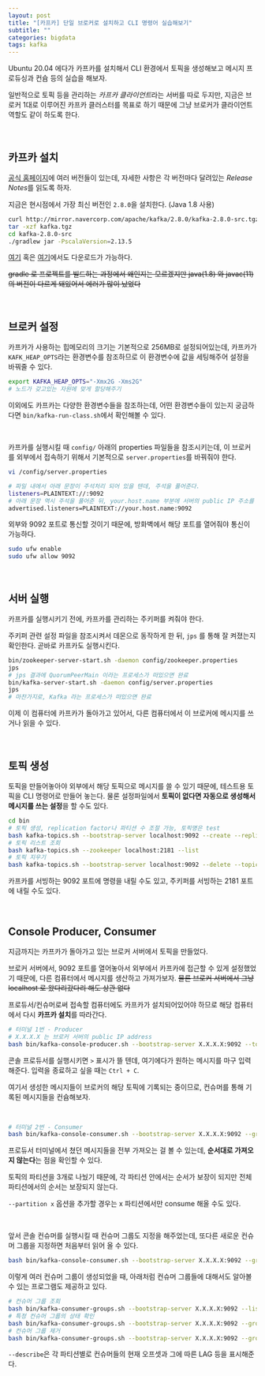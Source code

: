 ```yaml
---
layout: post
title: "[카프카] 단일 브로커로 설치하고 CLI 명령어 실습해보기"
subtitle: ""
categories: bigdata
tags: kafka
---
```


Ubuntu 20.04 에다가 카프카를 설치해서 CLI 환경에서 토픽을 생성해보고 메시지 프로듀싱과 컨슘 등의 실습을 해보자.

일반적으로 토픽 등을 관리하는 *카프카 클라이언트*라는 서버를 따로 두지만, 지금은 브로커 1대로 이루어진 카프카 클러스터를 목표로 하기 때문에 그냥 브로커가 클라이언트 역할도 같이 하도록 한다.

<br>

## 카프카 설치

[공식 홈페이지](https://kafka.apache.org/downloads)에 여러 버전들이 있는데, 자세한 사항은 각 버전마다 달려있는 *Release Notes*를 읽도록 하자.

지금은 현시점에서 가장 최신 버전인 ```2.8.0```을 설치한다. (Java 1.8 사용)

```bash
curl http://mirror.navercorp.com/apache/kafka/2.8.0/kafka-2.8.0-src.tgz --output kafka.tgz
tar -xzf kafka.tgz
cd kafka-2.8.0-src
./gradlew jar -PscalaVersion=2.13.5
```

[여기](https://downloads.apache.org/kafka/) 혹은 [여기](https://archive.apache.org/dist/kafka/)에서도 다운로드가 가능하다.

~~gradle 로 프로젝트를 빌드하는 과정에서 왜인지는 모르겠지만 java(1.8) 와 javac(11) 의 버전이 다르게 돼있어서 에러가 많이 났었다~~

<br>

## 브로커 설정

카프카가 사용하는 힙메모리의 크기는 기본적으로 256MB로 설정되어있는데, 카프카가 ```KAFK_HEAP_OPTS```라는 환경변수를 참조하므로 이 환경변수에 값을 세팅해주어 설정을 바꿔줄 수 있다.

```bash
export KAFKA_HEAP_OPTS="-Xmx2G -Xms2G"
# 노드가 갖고있는 자원에 맞게 할당해주기
```

이외에도 카프카는 다양한 환경변수들을 참조하는데, 어떤 환경변수들이 있는지 궁금하다면 ```bin/kafka-run-class.sh```에서 확인해볼 수 있다.

<br>

카프카를 실행시킬 때 ```config/``` 아래의 properties 파일들을 참조시키는데, 이 브로커를 외부에서 접속하기 위해서 기본적으로 ```server.properties```를 바꿔줘야 한다.
```bash
vi /config/server.properties

# 파일 내에서 아래 문장이 주석처리 되어 있을 텐데, 주석을 풀어준다.
listeners=PLAINTEXT://:9092
# 아래 문장 역시 주석을 풀어준 뒤, your.host.name 부분에 서버의 public IP 주소를 넣어준다.
advertised.listeners=PLAINTEXT://your.host.name:9092
```

<!-- 다른 옵션들도 많이 있는데, 궁금하면 [server.properties](~~)를 확인해보자. -->

외부와 9092 포트로 통신할 것이기 때문에, 방화벽에서 해당 포트를 열어줘야 통신이 가능하다.

```bash
sudo ufw enable
sudo ufw allow 9092
```

<br>

## 서버 실행

카프카를 실행시키기 전에, 카프카를 관리하는 주키퍼를 켜줘야 한다.

주키퍼 관련 설정 파일을 참조시켜서 데몬으로 동작하게 한 뒤, ```jps``` 를 통해 잘 켜졌는지 확인한다. 곧바로 카프카도 실행시킨다.
```bash
bin/zookeeper-server-start.sh -daemon config/zookeeper.properties
jps
# jps 결과에 QuorumPeerMain 이라는 프로세스가 떠있으면 완료
bin/kafka-server-start.sh -daemon config/server.properties
jps
# 마찬가지로, Kafka 라는 프로세스가 떠있으면 완료
```

이제 이 컴퓨터에 카프카가 돌아가고 있어서, 다른 컴퓨터에서 이 브로커에 메시지를 쓰거나 읽을 수 있다.

<br>

## 토픽 생성

토픽을 만들어놓아야 외부에서 해당 토픽으로 메시지를 쓸 수 있기 때문에, 테스트용 토픽을 CLI 명령어로 만들어 놓는다. 물론 설정파일에서 **토픽이 없다면 자동으로 생성해서 메시지를 쓰는 설정**을 할 수도 있다.

```bash
cd bin
# 토픽 생성, replication factor나 파티션 수 조절 가능, 토픽명은 test
bash kafka-topics.sh --bootstrap-server localhost:9092 --create --replication-factor 1 --partitions 3 --topic test
# 토픽 리스트 조회
bash kafka-topics.sh --zookeeper localhost:2181 --list
# 토픽 지우기
bash kafka-topics.sh --bootstrap-server localhost:9092 --delete --topic test
```

카프카를 서빙하는 9092 포트에 명령을 내릴 수도 있고, 주키퍼를 서빙하는 2181 포트에 내릴 수도 있다.

<br>

## Console Producer, Consumer

지금까지는 카프카가 돌아가고 있는 브로커 서버에서 토픽을 만들었다.

브로커 서버에서, 9092 포트를 열어놓아서 외부에서 카프카에 접근할 수 있게 설정했었기 때문에, 다른 컴퓨터에서 메시지를 생산하고 가져가보자. ~~물론 브로커 서버에서 그냥 localhost 로 왔다리갔다리 해도 상관 없다~~

프로듀서/컨슈머로써 접속할 컴퓨터에도 카프카가 설치되어있어야 하므로 해당 컴퓨터에서 다시 **카프카 설치**를 따라간다.

```bash
# 터미널 1번 - Producer
# X.X.X.X 는 브로커 서버의 public IP address
bash bin/kafka-console-producer.sh --bootstrap-server X.X.X.X:9092 --topic test
```

콘솔 프로듀서를 실행시키면 ```>``` 표시가 뜰 텐데, 여기에다가 원하는 메시지를 마구 입력해준다. 입력을 종료하고 싶을 때는 ```Ctrl + C```.

여기서 생성한 메시지들이 브로커의 해당 토픽에 기록되는 중이므로, 컨슈머를 통해 기록된 메시지들을 컨슘해보자.

<br>

```bash
# 터미널 2번 - Consumer
bash bin/kafka-console-consumer.sh --bootstrap-server X.X.X.X:9092 --group testgroup --topic test
```

프로듀서 터미널에서 쳤던 메시지들을 전부 가져오는 걸 볼 수 있는데, **순서대로 가져오지 않는다**는 점을 확인할 수 있다.

토픽의 파티션을 3개로 나눴기 때문에, 각 파티션 안에서는 순서가 보장이 되지만 전체 파티션에서의 순서는 보장되지 않는다.

```--partition x``` 옵션을 추가할 경우는 x 파티션에서만 consume 해올 수도 있다.

<br>

앞서 콘솔 컨슈머를 실행시킬 때 컨슈머 그룹도 지정을 해주었는데, 또다른 새로운 컨슈머 그룹을 지정하면 처음부터 읽어 올 수 있다.

```bash
bash bin/kafka-console-consumer.sh --bootstrap-server X.X.X.X:9092 --group testgroup2 --from-beginning --topic test
```

이렇게 여러 컨슈머 그룹이 생성되었을 때, 아래처럼 컨슈머 그룹들에 대해서도 알아볼 수 있는 프로그램도 제공하고 있다.
```bash
# 컨슈머 그룹 조회
bash bin/kafka-consumer-groups.sh --bootstrap-server X.X.X.X:9092 --list
# 특정 컨슈머 그룹의 상태 확인
bash bin/kafka-consumer-groups.sh --bootstrap-server X.X.X.X:9092 --group testgroup --describe
# 컨슈머 그룹 제거
bash bin/kafka-consumer-groups.sh --bootstrap-server X.X.X.X:9092 --group testgroup --delete
```

```--describe```은 각 파티션별로 컨슈머들의 현재 오프셋과 그에 따른 LAG 등을 표시해준다.
